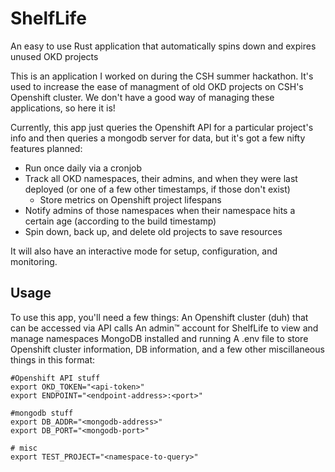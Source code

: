 # ShelfLife
An easy to use Rust application that automatically spins down and expires unused OKD projects

This is an application I worked on during the CSH summer hackathon. It's used to increase the ease of managment of old OKD projects on CSH's Openshift cluster. We don't have a good way of managing these applications, so here it is!

Currently, this app just queries the Openshift API for a particular project's info and then queries a mongodb server for data, but it's got a few nifty features planned:
  - Run once daily via a cronjob
  - Track all OKD namespaces, their admins, and when they were last deployed (or one of a few other timestamps, if those don't exist)
    - Store metrics on Openshift project lifespans
  - Notify admins of those namespaces when their namespace hits a certain age (according to the build timestamp)
  - Spin down, back up, and delete old projects to save resources

It will also have an interactive mode for setup, configuration, and monitoring.

## Usage
To use this app, you'll need a few things:
  An Openshift cluster (duh) that can be accessed via API calls
  An admin™ account for ShelfLife to view and manage namespaces
  MongoDB installed and running
  A .env file to store Openshift cluster information, DB information, and a few other miscillaneous things in this format:
```
#Openshift API stuff
export OKD_TOKEN="<api-token>"
export ENDPOINT="<endpoint-address>:<port>"

#mongodb stuff
export DB_ADDR="<mongodb-address>"
export DB_PORT="<mongodb-port>"

# misc
export TEST_PROJECT="<namespace-to-query>"
```
